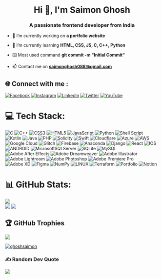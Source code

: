 <!-- Profile -->
<h1 align="center">Hi 👋, I'm Saimon Ghosh</h1>
<h3 align="center">A passionate frontend developer from India</h3>

<!--About -->
- 🔭 I’m currently working on **a portfolio website**

- 🌱 I’m currently learning **HTML, CSS, JS, C, C++, Python**

- ⌨️ Most used command **git commit -m "Initial Commit"**

- 📫 Contact me on **saimonghosh088@gmail.com**

<!-- Profile Views -->

## 🌐 Connect with me :
[![Facebook](https://img.shields.io/badge/Facebook-%231877F2.svg?logo=Facebook&logoColor=white)](https://facebook.com/saimon.ghosh.7) [![Instagram](https://img.shields.io/badge/Instagram-%23E4405F.svg?logo=Instagram&logoColor=white)](https://instagram.com/dr_saimon_ghosh) [![LinkedIn](https://img.shields.io/badge/LinkedIn-%230077B5.svg?logo=linkedin&logoColor=white)](https://linkedin.com/in/saimonghosh088) [![Twitter](https://img.shields.io/badge/Twitter-%231DA1F2.svg?logo=Twitter&logoColor=white)](https://twitter.com/Ghoshsaimon) [![YouTube](https://img.shields.io/badge/YouTube-%23FF0000.svg?logo=YouTube&logoColor=white)](https://youtube.com/@technodroid2063) 

# 💻 Tech Stack:
![C](https://img.shields.io/badge/c-%2300599C.svg?style=plastic&logo=c&logoColor=white) ![C++](https://img.shields.io/badge/c++-%2300599C.svg?style=plastic&logo=c%2B%2B&logoColor=white) ![CSS3](https://img.shields.io/badge/css3-%231572B6.svg?style=plastic&logo=css3&logoColor=white) ![HTML5](https://img.shields.io/badge/html5-%23E34F26.svg?style=plastic&logo=html5&logoColor=white) ![JavaScript](https://img.shields.io/badge/javascript-%23323330.svg?style=plastic&logo=javascript&logoColor=%23F7DF1E) ![Python](https://img.shields.io/badge/python-3670A0?style=plastic&logo=python&logoColor=ffdd54) ![Shell Script](https://img.shields.io/badge/shell_script-%23121011.svg?style=plastic&logo=gnu-bash&logoColor=white) ![Kotlin](https://img.shields.io/badge/kotlin-%230095D5.svg?style=plastic&logo=kotlin&logoColor=white) ![Java](https://img.shields.io/badge/java-%23ED8B00.svg?style=plastic&logo=java&logoColor=white) ![PHP](https://img.shields.io/badge/php-%23777BB4.svg?style=plastic&logo=php&logoColor=white) ![Solidity](https://img.shields.io/badge/Solidity-%23363636.svg?style=plastic&logo=solidity&logoColor=white) ![Swift](https://img.shields.io/badge/swift-F54A2A?style=plastic&logo=swift&logoColor=white) ![Cloudflare](https://img.shields.io/badge/Cloudflare-F38020?style=plastic&logo=Cloudflare&logoColor=white) ![Azure](https://img.shields.io/badge/azure-%230072C6.svg?style=plastic&logo=azure-devops&logoColor=white) ![AWS](https://img.shields.io/badge/AWS-%23FF9900.svg?style=plastic&logo=amazon-aws&logoColor=white) ![Google Cloud](https://img.shields.io/badge/Google%20Cloud-%234285F4.svg?style=plastic&logo=google-cloud&logoColor=white) ![Glitch](https://img.shields.io/badge/glitch-%233333FF.svg?style=plastic&logo=glitch&logoColor=white) ![Firebase](https://img.shields.io/badge/firebase-%23039BE5.svg?style=plastic&logo=firebase) ![Anaconda](https://img.shields.io/badge/Anaconda-%2344A833.svg?style=plastic&logo=anaconda&logoColor=white) ![Django](https://img.shields.io/badge/django-%23092E20.svg?style=plastic&logo=django&logoColor=white) ![React](https://img.shields.io/badge/react-%2320232a.svg?style=plastic&logo=react&logoColor=%2361DAFB) ![IOS](https://img.shields.io/badge/IOS-%2320232a.svg?style=plastic&logo=apple&logoColor=white) ![ANDROID](https://img.shields.io/badge/android-%2320232a.svg?style=plastic&logo=android&logoColor=%a4c639) ![MicrosoftSQLServer](https://img.shields.io/badge/Microsoft%20SQL%20Sever-CC2927?style=plastic&logo=microsoft%20sql%20server&logoColor=white) ![SQLite](https://img.shields.io/badge/sqlite-%2307405e.svg?style=plastic&logo=sqlite&logoColor=white) ![MySQL](https://img.shields.io/badge/mysql-%2300f.svg?style=plastic&logo=mysql&logoColor=white) ![Adobe After Effects](https://img.shields.io/badge/Adobe%20After%20Effects-9999FF.svg?style=plastic&logo=Adobe%20After%20Effects&logoColor=white) ![Adobe Dreamweaver](https://img.shields.io/badge/Adobe%20Dreamweaver-FF61F6.svg?style=plastic&logo=Adobe%20Dreamweaver&logoColor=white) ![Adobe Illustrator](https://img.shields.io/badge/adobeillustrator-%23FF9A00.svg?style=plastic&logo=adobeillustrator&logoColor=white) ![Adobe Lightroom](https://img.shields.io/badge/Adobe%20Lightroom-31A8FF.svg?style=plastic&logo=Adobe%20Lightroom&logoColor=white) ![Adobe Photoshop](https://img.shields.io/badge/adobephotoshop-%2331A8FF.svg?style=plastic&logo=adobephotoshop&logoColor=white) ![Adobe Premiere Pro](https://img.shields.io/badge/Adobe%20Premiere%20Pro-9999FF.svg?style=plastic&logo=Adobe%20Premiere%20Pro&logoColor=white) ![Adobe XD](https://img.shields.io/badge/Adobe%20XD-470137?style=plastic&logo=Adobe%20XD&logoColor=#FF61F6) 	![Figma](https://img.shields.io/badge/figma-%23F24E1E.svg?style=plastic&logo=figma&logoColor=white) ![NumPy](https://img.shields.io/badge/numpy-%23013243.svg?style=plastic&logo=numpy&logoColor=white) ![LINUX](https://img.shields.io/badge/Linux-FCC624?style=plastic&logo=linux&logoColor=black) ![Terraform](https://img.shields.io/badge/terraform-%235835CC.svg?style=plastic&logo=terraform&logoColor=white) ![Portfolio](https://img.shields.io/badge/Portfolio-%23000000.svg?style=plastic&logo=firefox&logoColor=#FF7139) ![Notion](https://img.shields.io/badge/Notion-%23000000.svg?style=plastic&logo=notion&logoColor=white)
# 📊 GitHub Stats:
![](https://github-readme-stats.vercel.app/api/top-langs?username=bot-netizen-programmers&show_icons=true&theme=dark&locale=en&layout=compact)<br>![](https://github.com/ryo-ma/github-profile-trophy)
![](https://github-readme-stats.vercel.app/api?username=bot-netizen-programmers&show_icons=true&theme=dark&locale=en)<br/>


## 🏆 GitHub Trophies
![](https://github-profile-trophy.vercel.app/?username=bot-netizen-programmers)

<p align="left"> <a href="https://twitter.com/ghoshsaimon" target="blank"><img src="https://img.shields.io/twitter/follow/ghoshsaimon?logo=twitter&style=for-the-badge" alt="ghoshsaimon" /></a> </p>

### ✍️ Random Dev Quote
![](https://quotes-github-readme.vercel.app/api?type=vetical&theme=dark)